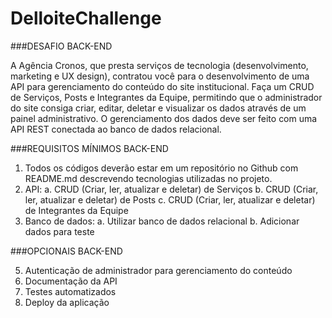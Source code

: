 # DelloiteChallenge

###DESAFIO BACK-END

A Agência Cronos, que presta serviços de tecnologia (desenvolvimento, marketing e UX
design), contratou você para o desenvolvimento de uma API para gerenciamento do
conteúdo do site institucional.
Faça um CRUD de Serviços, Posts e Integrantes da Equipe, permitindo que o administrador
do site consiga criar, editar, deletar e visualizar os dados através de um painel
administrativo.
O gerenciamento dos dados deve ser feito com uma API REST conectada ao banco de
dados relacional.

###REQUISITOS MÍNIMOS BACK-END


1. Todos os códigos deverão estar em um repositório no Github com README.md
descrevendo tecnologias utilizadas no projeto.
2. API:
a. CRUD (Criar, ler, atualizar e deletar) de Serviços
b. CRUD (Criar, ler, atualizar e deletar) de Posts
c. CRUD (Criar, ler, atualizar e deletar) de Integrantes da Equipe
3. Banco de dados:
a. Utilizar banco de dados relacional
b. Adicionar dados para teste

###OPCIONAIS BACK-END


5. Autenticação de administrador para gerenciamento do conteúdo
6. Documentação da API
7. Testes automatizados
8. Deploy da aplicação
